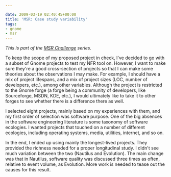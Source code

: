 ```yaml
---

date: 2009-03-19 02:40:45+00:00
title: 'MSR: Case study variability'
tags:
- gnome
- msr
---
```


_This is part of the [MSR Challenge](http://www.neilernst.net/archives/tag/msr/) series._

To keep the scope of my proposed project in check, I've decided to go with a subset of Gnome projects to test my NFR tool on. However, I want to make sure they're a good cross-section of projects so that  I can make some theories about the observations I may make. For example, I should have a mix of project lifespans, and a mix of project sizes (LOC, number of developers, etc.), among other variables. Although the project is restricted to the Gnome forge (a forge being a community of developers, like Sourceforge, MSDN, KDE, etc.), I would ultimately like to take it to other forges to see whether there is a difference there as well.

I selected eight projects, mainly based on my experiences with them, and my first order of selection was software purpose. One of the big absences in the software engineering literature is some taxonomy of software ecologies. I wanted projects that touched on a number of different ecologies, including operating systems, media, utilities, internet, and so on.

In the end, I ended up using mainly the longest-lived projects. They provided the richness needed for a proper longitudinal study. I didn't see much variation between the two (Nautilus and Evolution). The main change was that in Nautilus, software quality was discussed three times as often, relative to event volume, as Evolution. More work is needed to tease out the causes for this result.
